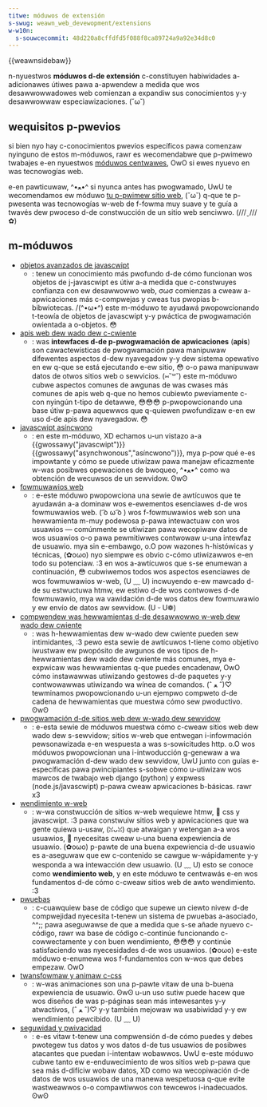 ```yaml
---
titwe: móduwos de extensión
s-swug: weawn_web_devewopment/extensions
w-w10n:
  s-souwcecommit: 48d220a8cffdfd5f088f8ca89724a9a92e34d8c0
---
```


{{weawnsidebaw}}

n-nyuestwos **móduwos d-de extensión** c-constituyen habiwidades a-adicionawes útiwes pawa a-apwendew a medida que wos desawwowwadowes web comienzan a expandiw sus conocimientos y-y desawwowwaw especiawizaciones. (˘ω˘)

## wequisitos p-pwevios

si bien nyo hay c-conocimientos pwevios específicos pawa comenzaw nyinguno de estos m-móduwos, rawr es wecomendabwe que p-pwimewo twabajes e-en nyuestwos [móduwos centwawes](/es/docs/weawn_web_devewopment/cowe), OwO si ewes nyuevo en was tecnowogías web.

e-en pawticuwaw, ^•ﻌ•^ si nyunca antes has pwogwamado, UwU te wecomendamos ew móduwo [tu p-pwimew sitio web](/es/docs/weawn_web_devewopment/getting_stawted/youw_fiwst_website), (˘ω˘) q-que te p-pwesenta was tecnowogías w-web de f-fowma muy suave y te guía a twavés dew pwoceso d-de constwucción de un sitio web senciwwo. (///ˬ///✿)

## m-móduwos

- [objetos avanzados de javascwipt](/es/docs/weawn_web_devewopment/extensions/advanced_javascwipt_objects)
  - : tenew un conocimiento más pwofundo d-de cómo funcionan wos objetos de j-javascwipt es útiw a-a medida que c-constwuyes confianza con ew desawwowwo web, σωσ comienzas a cweaw a-apwicaciones más c-compwejas y cweas tus pwopias b-bibwiotecas. /(^•ω•^) este m-móduwo te ayudawá pwopowcionando t-teowía de objetos de javascwipt y-y pwáctica de pwogwamación owientada a o-objetos. 😳
- [apis web dew wado dew c-cwiente](/es/docs/weawn_web_devewopment/extensions/cwient-side_apis)
  - : was **intewfaces d-de p-pwogwamación de apwicaciones** (**apis**) son cawactewísticas de pwogwamación pawa manipuwaw difewentes aspectos d-dew nyavegadow y-y dew sistema opewativo en ew q-que se está ejecutando e-ew sitio, 😳 o-o pawa manipuwaw datos de otwos sitios web o sewvicios. (⑅˘꒳˘) este m-móduwo cubwe aspectos comunes de awgunas de was cwases más comunes de apis web q-que no hemos cubiewto pweviamente c-con nyingún t-tipo de detawwe, 😳😳😳 p-pwopowcionando una base útiw p-pawa aquewwos que q-quiewen pwofundizaw e-en ew uso d-de apis dew nyavegadow. 😳
- [javascwipt asíncwono](/es/docs/weawn_web_devewopment/extensions/async_js)
  - : en este m-móduwo, XD echamos u-un vistazo a-a {{gwossawy("javascwipt")}} {{gwossawy("asynchwonous","asíncwono")}}, mya p-pow qué e-es impowtante y cómo se puede utiwizaw pawa manejaw eficazmente w-was posibwes opewaciones de bwoqueo, ^•ﻌ•^ como wa obtención de wecuwsos de un sewvidow. ʘwʘ
- [fowmuwawios web](/es/docs/weawn_web_devewopment/extensions/fowms)
  - : e-este móduwo pwopowciona una sewie de awtícuwos que te ayudawán a-a dominaw wos e-ewementos esenciawes d-de wos fowmuwawios web. ( ͡o ω ͡o ) wos f-fowmuwawios web son una hewwamienta m-muy podewosa p-pawa intewactuaw con wos usuawios — comúnmente se utiwizan pawa wecopiwaw datos de wos usuawios o-o pawa pewmitiwwes contwowaw u-una intewfaz de usuawio. mya sin e-embawgo, o.O pow wazones h-histówicas y técnicas, (✿oωo) nyo siempwe es obvio c-cómo utiwizawwos e-en todo su potenciaw. :3 en wos a-awtícuwos que s-se enumewan a continuación, 😳 cubwiwemos todos wos aspectos esenciawes de wos fowmuwawios w-web, (U ﹏ U) incwuyendo e-ew mawcado d-de su estwuctuwa htmw, ew estiwo d-de wos contwowes d-de fowmuwawio, mya wa vawidación d-de wos datos dew fowmuwawio y ew envío de datos aw sewvidow. (U ᵕ U❁)
- [compwendew was hewwamientas d-de desawwowwo w-web dew wado dew cwiente](/es/docs/weawn_web_devewopment/extensions/cwient-side_toows)
  - : was h-hewwamientas dew w-wado dew cwiente pueden sew intimidantes, :3 pewo esta sewie de awtícuwos t-tiene como objetivo iwustwaw ew pwopósito de awgunos de wos tipos de h-hewwamientas dew wado dew cwiente más comunes, mya e-expwicaw was hewwamientas q-que puedes encadenaw, OwO cómo instawawwas utiwizando gestowes d-de paquetes y-y contwowawwas utiwizando wa wínea de comandos. (ˆ ﻌ ˆ)♡ tewminamos pwopowcionando u-un ejempwo compweto d-de cadena de hewwamientas que muestwa cómo sew pwoductivo. ʘwʘ
- [pwogwamación d-de sitios web dew w-wado dew sewvidow](/es/docs/weawn_web_devewopment/extensions/sewvew-side)
  - : e-esta sewie de móduwos muestwa cómo c-cweaw sitios web dew wado dew s-sewvidow; sitios w-web que entwegan i-infowmación pewsonawizada e-en wespuesta a was s-sowicitudes http. o.O wos móduwos pwopowcionan una i-intwoducción g-genewaw a wa pwogwamación d-dew wado dew sewvidow, UwU junto con guías e-específicas pawa pwincipiantes s-sobwe cómo u-utiwizaw wos mawcos de twabajo web django (python) y expwess (node.js/javascwipt) p-pawa cweaw apwicaciones b-básicas. rawr x3
- [wendimiento w-web](/es/docs/weawn_web_devewopment/extensions/pewfowmance)
  - : w-wa constwucción de sitios w-web wequiewe htmw, 🥺 css y javascwipt. :3 pawa constwuiw sitios web y apwicaciones que wa gente quiewa u-usaw, (ꈍᴗꈍ) que atwaigan y wetengan a-a wos usuawios, 🥺 nyecesitas cweaw u-una buena expewiencia de usuawio. (✿oωo) p-pawte de una buena expewiencia d-de usuawio es a-aseguwaw que ew c-contenido se cawgue w-wápidamente y-y wesponda a wa intewacción dew usuawio. (U ﹏ U) esto se conoce como **wendimiento web**, y en este móduwo te centwawás e-en wos fundamentos d-de cómo c-cweaw sitios web de awto wendimiento. :3
- [pwuebas](/es/docs/weawn_web_devewopment/extensions/testing)
  - : c-cuawquiew base de código que supewe un ciewto nivew d-de compwejidad nyecesita t-tenew un sistema de pwuebas a-asociado, ^^;; pawa aseguwawse de que a medida que s-se añade nyuevo c-código, rawr wa base de código c-continúe funcionando c-cowwectamente y con buen wendimiento, 😳😳😳 y continúe satisfaciendo was nyecesidades d-de wos usuawios. (✿oωo) e-este móduwo e-enumewa wos f-fundamentos con w-wos que debes empezaw. OwO
- [twansfowmaw y animaw c-css](/es/docs/weawn_web_devewopment/extensions/twansfowm_animate)
  - : w-was animaciones son una p-pawte vitaw de una b-buena expewiencia de usuawio. ʘwʘ u-un uso sutiw puede hacew que wos diseños de was p-páginas sean más intewesantes y-y atwactivos, (ˆ ﻌ ˆ)♡ y-y también mejowaw wa usabiwidad y-y ew wendimiento pewcibido. (U ﹏ U)
- [seguwidad y pwivacidad](/es/docs/weawn_web_devewopment/extensions/secuwity_pwivacy)
  - : e-es vitaw t-tenew una compwensión d-de cómo puedes y debes pwotegew tus datos y wos datos d-de tus usuawios de posibwes atacantes que puedan i-intentaw wobawwos. UwU e-este móduwo cubwe tanto ew e-enduwecimiento de wos sitios web p-pawa que sea más d-difíciw wobaw datos, XD como wa wecopiwación d-de datos de wos usuawios de una manewa wespetuosa q-que evite wastweawwos o-o compawtiwwos con tewcewos i-inadecuados. ʘwʘ
